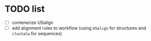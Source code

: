 # TODO list

- [ ] contenerize USalign
- [ ] add alignment rules to workflow (using `USalign` for structures and `clustalw` for sequences)
